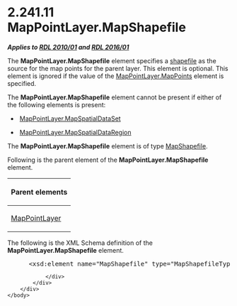 <html dir="LTR" xmlns:mshelp="http://msdn.microsoft.com/mshelp" xmlns:ddue="http://ddue.schemas.microsoft.com/authoring/2003/5" xmlns:xlink="http://www.w3.org/1999/xlink" xmlns:tool="http://www.microsoft.com/tooltip">
    <head>
        <meta http-equiv="Content-Type" content="text/html; CHARSET=utf-8"></meta>
        <meta name="save" content="history"></meta>
        <title>2.241.11 MapPointLayer.MapShapefile</title>
        <xml>
            <mshelp:toctitle title="2.241.11 MapPointLayer.MapShapefile"></mshelp:toctitle>
            <mshelp:rltitle title="[MS-RDL]: MapPointLayer.MapShapefile"></mshelp:rltitle>
            <mshelp:keyword index="A" term="4dbae6d1-7fad-47fb-829b-cccbca07c8f3"></mshelp:keyword>
            <mshelp:attr name="DCSext.ContentType" value="open specification"></mshelp:attr>
            <mshelp:attr name="AssetID" value="4dbae6d1-7fad-47fb-829b-cccbca07c8f3"></mshelp:attr>
            <mshelp:attr name="TopicType" value="kbRef"></mshelp:attr>
            <mshelp:attr name="DCSext.Title" value="[MS-RDL]: MapPointLayer.MapShapefile" />
        </xml>
    </head>
    <body>
        <div id="header">
            <h1 class="heading">2.241.11 MapPointLayer.MapShapefile</h1>
        </div>
        <div id="mainSection">
            <div id="mainBody">
                <div id="allHistory" class="saveHistory"></div>
                <div id="sectionSection0" class="section" name="collapseableSection">
                    

<p><b><i>Applies to </i></b><a href="3428e690-a348-4ec7-8a6a-8efb42d2cdee.htm"><b><i>RDL 2010/01</i></b></a><b><i>
and </i></b><a href="52ce3983-2bfc-4e72-9359-42aaf5fe4509.htm"><b><i>RDL 2016/01</i></b></a></p>

<p>The <b>MapPointLayer.MapShapefile</b> element specifies a <a href="b2482b3f-74ab-4ca8-a9e5-c07955011743.htm#gt_acfac44c-899b-4e09-9b7b-02e9a82d4f50">shapefile</a> as the source for
the map points for the parent layer. This element is optional. This element is
ignored if the value of the <a href="c2ab976f-45a9-4d60-a228-e45942cf4246.htm">MapPointLayer.MapPoints</a>
element is specified. </p>

<p>The <b>MapPointLayer.MapShapefile</b> element cannot be
present if either of the following elements is present:</p>

<ul><li><p><span><span> 
</span></span> <a href="50f66e00-ecd7-48a7-9d10-ca15c307dba9.htm">MapPointLayer.MapSpatialDataSet</a></p>

</li><li><p><span><span> 
</span></span> <a href="e5028a82-02d1-4155-a9ab-78b7550dda05.htm">MapPointLayer.MapSpatialDataRegion</a>
</p>

</li></ul><p>The <b>MapPointLayer.MapShapefile</b> element is of type <a href="1974bea2-bd30-4ed4-8c98-06fd8ec7c9ee.htm">MapShapefile</a>.</p>

<p>Following is the parent element of the <b>MapPointLayer.MapShapefile</b>
element.</p>

<table>
 <thead>
  <tr>
   <th>
   <p>Parent elements</p>
   </th>
  </tr>
 </thead>
 <tr>
  <td>
  <p><a href="aa1875f4-9842-4672-86d6-306ba5a075aa.htm">MapPointLayer</a></p>
  </td>
 </tr>
</table>

<p>The following is the XML Schema definition of the <b>MapPointLayer.MapShapefile</b>
element.           </p>

<dl>
<dd>
<div><pre> &lt;xsd:element name=&quot;MapShapefile&quot; type=&quot;MapShapefileType&quot; minOccurs=&quot;0&quot; /&gt;
</pre></div>
</dd></dl>


                </div>
            </div>
        </div>
    </body>
</html>
